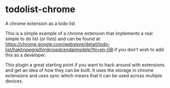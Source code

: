 # todolist-chrome
A chrome extension as a todo list

This is a simple example of a chrome extension that implements a real simple to do list (or lists) and can be found at: 
https://chrome.google.com/webstore/detail/todo-list/hakhnpegnplhinjknopdcendaimgdelp?hl=en-GB if you don't wish to add this as a developer. 

This plugin a great starting point if you want to hack around with extensions and get an idea of how they can be built. It uses the storage in chrome extensions and uses sync which means that it can be used across multiple devices. 
